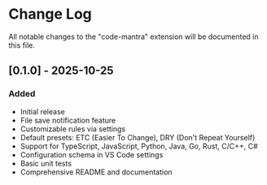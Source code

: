 # Change Log

All notable changes to the "code-mantra" extension will be documented in this file.

## [0.1.0] - 2025-10-25

### Added

- Initial release
- File save notification feature
- Customizable rules via settings
- Default presets: ETC (Easier To Change), DRY (Don't Repeat Yourself)
- Support for TypeScript, JavaScript, Python, Java, Go, Rust, C/C++, C#
- Configuration schema in VS Code settings
- Basic unit tests
- Comprehensive README and documentation
